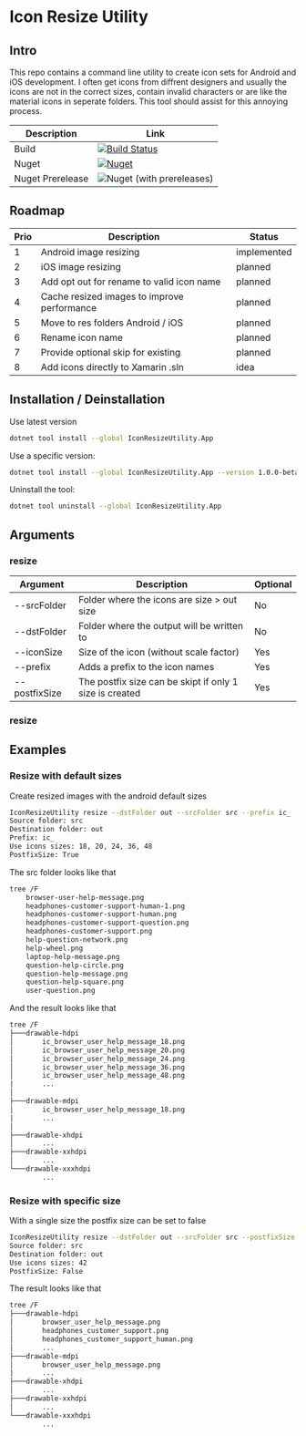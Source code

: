 # Icon Resize Utility

## Intro
This repo contains a command line utility to create icon sets for Android and iOS development.
I often get icons from diffrent designers and usually the icons are not in the correct sizes, contain invalid characters or are like the material icons in seperate folders. This tool should assist for this annoying process.


|Description      |Link        |
|-----------------|------------|
|Build            |[![Build Status](https://my-tech-projects.visualstudio.com/Icon%20Resize%20Utility/_apis/build/status/Release%20Build?branchName=master)](https://my-tech-projects.visualstudio.com/Icon%20Resize%20Utility/_build/latest?definitionId=15&branchName=master)|
|Nuget            |[![Nuget](https://img.shields.io/nuget/v/IconResizeUtility.App)](https://www.nuget.org/packages/IconResizeUtility.App)|
|Nuget Prerelease |![Nuget (with prereleases)](https://img.shields.io/nuget/vpre/IconResizeUtility.App)


## Roadmap

|Prio  |Description                                  |Status               |
|------|---------------------------------------------|---------------------|
| 1    |Android image resizing                       | implemented         |
| 2    |iOS image resizing                           | planned             |
| 3    |Add opt out for rename to valid icon name    | planned             |
| 4    |Cache resized images to improve performance  | planned             |
| 5    |Move to res folders Android / iOS            | planned             |
| 6    |Rename icon name                             | planned             |
| 7    |Provide optional skip for existing           | planned             |
| 8    |Add icons directly to Xamarin .sln           | idea                |


## Installation / Deinstallation
Use latest version

```bash
dotnet tool install --global IconResizeUtility.App
```

Use a specific version:

```bash
dotnet tool install --global IconResizeUtility.App --version 1.0.0-beta0014
```

Uninstall the tool:

```bash
dotnet tool uninstall --global IconResizeUtility.App
```

## Arguments

### resize

|Argument       |Description                                                 |Optional             |
|---------------|------------------------------------------------------------|---------------------|
| --srcFolder   |Folder where the icons are size > out size                  | No                  |
| --dstFolder   |Folder where the output will be written to                  | No                  |
| --iconSize    |Size of the icon (without scale factor)                     | Yes                 |
| --prefix      |Adds a prefix to the icon names                             | Yes                 |
| --postfixSize |The postfix size can be skipt if only 1 size is created     | Yes                 |

### resize

## Examples

### Resize with default sizes

Create resized images with the android default sizes

```bash
IconResizeUtility resize --dstFolder out --srcFolder src --prefix ic_
Source folder: src
Destination folder: out
Prefix: ic_
Use icons sizes: 18, 20, 24, 36, 48
PostfixSize: True
```

The src folder looks like that

```bash
tree /F
    browser-user-help-message.png
    headphones-customer-support-human-1.png
    headphones-customer-support-human.png
    headphones-customer-support-question.png
    headphones-customer-support.png
    help-question-network.png
    help-wheel.png
    laptop-help-message.png
    question-help-circle.png
    question-help-message.png
    question-help-square.png
    user-question.png
```

And the result looks like that

```bash
tree /F
├───drawable-hdpi
│       ic_browser_user_help_message_18.png
│       ic_browser_user_help_message_20.png
│       ic_browser_user_help_message_24.png
│       ic_browser_user_help_message_36.png
│       ic_browser_user_help_message_48.png
|       ...
│
├───drawable-mdpi
│       ic_browser_user_help_message_18.png
|       ...
│
├───drawable-xhdpi
│       ...
├───drawable-xxhdpi
│       ...
└───drawable-xxxhdpi
        ...
```

### Resize with specific size

With a single size the postfix size can be set to false

```bash
IconResizeUtility resize --dstFolder out --srcFolder src --postfixSize false --iconSize 42
Source folder: src
Destination folder: out
Use icons sizes: 42
PostfixSize: False

```

The result looks like that

```bash
tree /F
├───drawable-hdpi
│       browser_user_help_message.png
│       headphones_customer_support.png
│       headphones_customer_support_human.png
│       ...
├───drawable-mdpi
│       browser_user_help_message.png
|       ...
├───drawable-xhdpi
│       ...
├───drawable-xxhdpi
│       ...
└───drawable-xxxhdpi
        ...
```